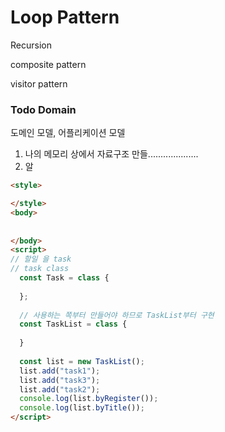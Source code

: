 # Loop Pattern

Recursion

composite pattern

visitor pattern



### Todo Domain

도메인 모델, 어플리케이션 모델

1. 나의 메모리 상에서 자료구조 만들....................
2. 알





```html
<style>

</style>
<body>
  
  
</body>
<script>
// 할일 을 task
// task class
  const Task = class {
    
  };
  
  // 사용하는 쪽부터 만들어야 하므로 TaskList부터 구현
  const TaskList = class {
    
  }
  
  const list = new TaskList();
  list.add("task1");
  list.add("task3");
  list.add("task2");
  console.log(list.byRegister());
  console.log(list.byTitle());
</script>
```

